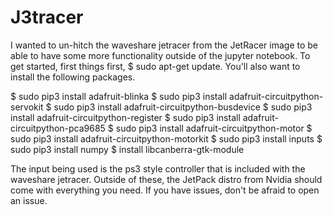 # J3tracer
I wanted to un-hitch the waveshare jetracer from the JetRacer image to be able to have some more functionality outside of the jupyter notebook.
To get started, first things first, $ sudo apt-get update. You'll also want to install the following packages.

$ sudo pip3 install adafruit-blinka
$ sudo pip3 install adafruit-circuitpython-servokit
$ sudo pip3 install adafruit-circuitpython-busdevice
$ sudo pip3 install adafruit-circuitpython-register
$ sudo pip3 install adafruit-circuitpython-pca9685
$ sudo pip3 install adafruit-circuitpython-motor
$ sudo pip3 install adafruit-circuitpython-motorkit
$ sudo pip3 install inputs
$ sudo pip3 install numpy
$ install libcanberra-gtk-module

The input being used is the ps3 style controller that is included with the waveshare jetracer. Outside of these, the JetPack distro from Nvidia should come with everything you need. If you have issues, don't be afraid to open an issue.
